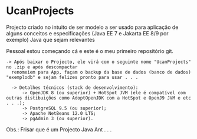 # UcanProjects

Projecto criado no intuito de ser modelo a ser usado para aplicação de alguns conceitos e especificações (Java EE 7 e Jakarta EE 8/9 por exemplo) Java que sejam relevantes 

Pessoal estou começando cá e este é o meu primeiro repositório git. 
    
    -> Após baixar o Projecto, ele virá com o seguinte nome "UcanProjects" no .zip e após descompactar  
      renomeiem para App, façam o backup da base de dados (banco de dados) "exemplodb" e sejam felizes pronto para usar . . .  
      
      -> Detalhes técnicos (stack de desenvolvimento):
          -> OpenJDK 8 (ou superior) + HotSpot JVM (ele é compatível com outras distibuições como AdoptOpenJDK com a HotSpot e OpenJ9 JVM e etc . . .);
          -> PostgreSQL 9.5 (ou superior);
          -> Apache NetBeans 12.0 LTS;
          -> pgAdmin 3 (ou superior).

Obs.: Frisar que é um Projecto Java Ant . . .

